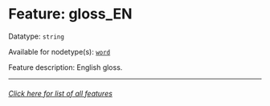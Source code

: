 # Feature: gloss_EN

Datatype: `string`

Available for nodetype(s): [`word`](wordnodefeatures.md)

Feature description: English gloss.

---
###### [Click here for list of all features](home.md)
